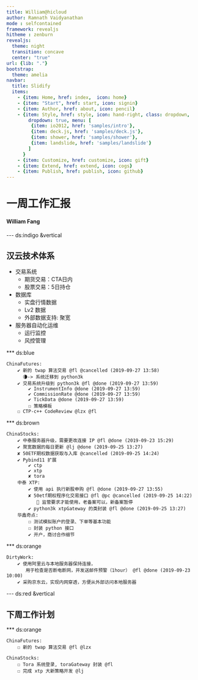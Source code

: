 ```yaml
---
title: William@hicloud
author: Ramnath Vaidyanathan
mode : selfcontained
framework: revealjs
hitheme : zenburn
revealjs:
  theme: night
  transition: concave
  center: "true"
url: {lib: "."}
bootstrap:
  theme: amelia
navbar:
  title: Slidify
  items: 
    - {item: Home, href: index,  icon: home}
    - {item: "Start", href: start, icon: signin}
    - {item: Author, href: about, icon: pencil}
    - {item: Style, href: style, icon: hand-right, class: dropdown, 
        dropdown: true, menu: [
         {item: io2012, href: 'samples/intro'},
         {item: deck.js, href: 'samples/deck.js'},
         {item: shower, href: 'samples/shower'},
         {item: landslide, href: 'samples/landslide'}
        ]
      }
    - {item: Customize, href: customize, icon: gift}
    - {item: Extend, href: extend, icon: cogs}
    - {item: Publish, href: publish, icon: github}
---
```

# 一周工作汇报
#### William Fang

--- ds:indigo &vertical

## 汉云技术体系
- 交易系统
    - 期货交易：CTA日内 
    - 股票交易：5日持仓
- 数据库
    - 实盘行情数据
    - Lv2 数据
    - 外部数据支持: 聚宽
- 服务器自动化运维
    - 运行监控
    - 风控管理

*** ds:blue
```
ChinaFutures:
    ✔ 新的 twap 算法交易 @fl @cancelled (2019-09-27 13:58)
      🌘-> 系统迁移到 python3k
    ✔ 交易系统升级到 python3k @fl @done (2019-09-27 13:59)
        ✔ InstrumentInfo @done (2019-09-27 13:59)
        ✔ CommissionRate @done (2019-09-27 13:59)
        ✔ TickData @done (2019-09-27 13:59)
        ☐ 策略模板
    ☐ CTP-c++ CodeReview @lzx @fl
```

*** ds:brown

```
ChinaStocks:
    ✔ 中泰服务器升级，需要更改连接 IP @fl @done (2019-09-23 15:29)
    ✔ 聚宽数据的每日更新 @lj @done (2019-09-25 13:27)
    ✘ 50ETF期权数据获取与入库 @cancelled (2019-09-25 14:24)
    ✔ Pybind11 扩展
        ✔ ctp
        ✔ xtp
        ✘ tora
    中泰 XTP:
        ✔ 使用 api 执行新股申购 @fl @done (2019-09-27 13:55)
        ✘ 50etf期权程序化交易接口 @fl @pc @cancelled (2019-09-25 14:22)
           🔕 监管要求才能使用，老备案可以，新备案暂停
        ✔ python3k xtpGateway 的类封装 @fl @done (2019-09-25 13:27)
    华鑫奇点:
        ☐ 测试模拟账户的登录、下单等基本功能
        ☐ 封装 python 接口
        ✔ 开户，商讨合作细节
```

*** ds:orange
```
DirtyWork:
    ✔ 使用阿里云与本地服务器保持连接，
       用于检查是否断电断网，并发送邮件预警（1hour） @fl @done (2019-09-23 10:00)
    ✔ 采购京东云，实现内网穿透，方便从外部访问本地服务器
```

--- ds:red &vertical

## 下周工作计划

*** ds:orange

```
ChinaFutures:
    ☐ 新的 twap 算法交易 @fl @lzx

ChinaStocks:
    ☐ Tora 系统登录, toraGateway 封装 @fl
    ☐ 完成 xtp 大新策略开发 @lj
```
